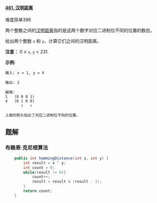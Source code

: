 #### [461. 汉明距离](https://leetcode-cn.com/problems/hamming-distance/)

难度简单396

两个整数之间的[汉明距离](https://baike.baidu.com/item/汉明距离)指的是这两个数字对应二进制位不同的位置的数目。

给出两个整数 `x` 和 `y`，计算它们之间的汉明距离。

**注意：**
0 ≤ `x`, `y` < 231.

**示例:**

```
输入: x = 1, y = 4

输出: 2

解释:
1   (0 0 0 1)
4   (0 1 0 0)
       ↑   ↑

上面的箭头指出了对应二进制位不同的位置。
```



## 题解

### 布赖恩·克尼根算法

```java
    public int hammingDistance(int x, int y) {
        int result = x ^ y;
        int count = 0;
        while(result != 0){
            count++;
            result = result & (result - 1);
        }
        return count;
    }
```

